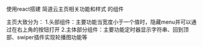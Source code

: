 
使用react搭建 简道云主页相关功能和样式 的组件

主页大致分为：
1.头部组件：主要功能当宽度小于一个值时，隐藏menu并可以通过在右上角的按钮打开
2.主体部分组件：主要功能定时器显示字符串、回到顶部、swiper插件实现轮播图功能等

